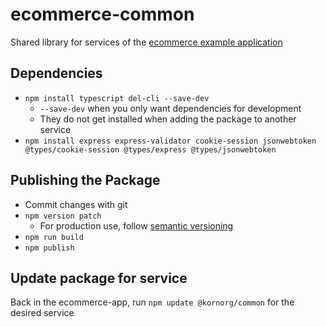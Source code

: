 # ecommerce-common

Shared library for services of the [ecommerce example application](github.com/kornsour/ecommerce-example)

## Dependencies

- `npm install typescript del-cli --save-dev`
  - `--save-dev` when you only want dependencies for development
  - They do not get installed when adding the package to another service
- `npm install express express-validator cookie-session jsonwebtoken @types/cookie-session @types/express @types/jsonwebtoken`

## Publishing the Package

- Commit changes with git
- `npm version patch`
  - For production use, follow [semantic versioning](https://docs.npmjs.com/about-semantic-versioning)
- `npm run build`
- `npm publish`

## Update package for service

Back in the ecommerce-app, run `npm update @kornorg/common` for the desired service
